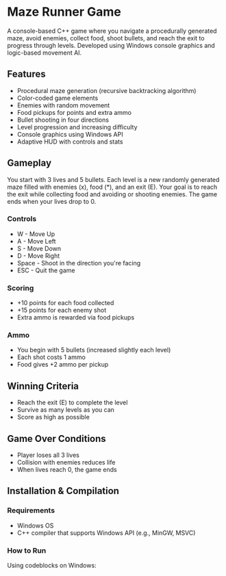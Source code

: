 # Maze Runner Game

A console-based C++ game where you navigate a procedurally generated maze, avoid enemies, collect food, shoot bullets, and reach the exit to progress through levels. Developed using Windows console graphics and logic-based movement AI.

## Features

- Procedural maze generation (recursive backtracking algorithm)
- Color-coded game elements
- Enemies with random movement
- Food pickups for points and extra ammo
- Bullet shooting in four directions
- Level progression and increasing difficulty
- Console graphics using Windows API
- Adaptive HUD with controls and stats

## Gameplay

You start with 3 lives and 5 bullets. Each level is a new randomly generated maze filled with enemies (x), food (*), and an exit (E). Your goal is to reach the exit while collecting food and avoiding or shooting enemies. The game ends when your lives drop to 0.

### Controls

- W - Move Up  
- A - Move Left  
- S - Move Down  
- D - Move Right  
- Space - Shoot in the direction you're facing  
- ESC - Quit the game

### Scoring

- +10 points for each food collected  
- +15 points for each enemy shot  
- Extra ammo is rewarded via food pickups

### Ammo

- You begin with 5 bullets (increased slightly each level)
- Each shot costs 1 ammo
- Food gives +2 ammo per pickup

## Winning Criteria

- Reach the exit (E) to complete the level
- Survive as many levels as you can
- Score as high as possible

## Game Over Conditions

- Player loses all 3 lives
- Collision with enemies reduces life
- When lives reach 0, the game ends

## Installation & Compilation

### Requirements

- Windows OS
- C++ compiler that supports Windows API (e.g., MinGW, MSVC)

### How to Run

Using codeblocks on Windows:
